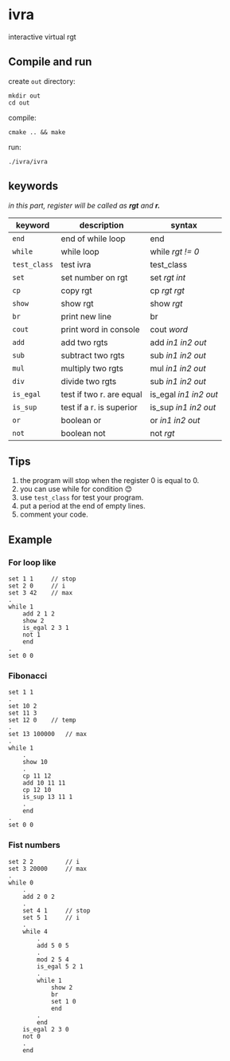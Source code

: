 # ivra
interactive virtual rgt

## Compile and run

create `out` directory:
```
mkdir out
cd out
```

compile:
```
cmake .. && make
```

run:
```
./ivra/ivra
```

## keywords

*in this part, register will be called as **rgt** and **r.***

| keyword 		| description				| syntax				|
| ------------- | ------------------------- | --------------------- |
| `end`			| end of while loop			| end					|
| `while`		| while loop				| while *rgt != 0*		|
| `test_class`	| test ivra 				| test_class			|
| `set`			| set number on rgt			| set *rgt int*			|
| `cp`			| copy rgt					| cp *rgt rgt*			|
| `show`		| show rgt					| show *rgt*			|
| `br`			| print new line			| br					|
| `cout`		| print word in console		| cout *word*			|
| `add`			| add two rgts				| add *in1 in2 out*		|
| `sub`			| subtract two rgts			| sub *in1 in2 out*		|
| `mul`			| multiply two rgts			| mul *in1 in2 out*		|
| `div`			| divide two rgts			| sub *in1 in2 out*		|
| `is_egal`		| test if two r. are equal	| is_egal *in1 in2 out*	|
| `is_sup`		| test if a r. is superior	| is_sup *in1 in2 out*	|
| `or`			| boolean or				| or *in1 in2 out*		|
| `not`			| boolean not				| not *rgt*				|

## Tips

1. the program will stop when the register 0 is equal to 0.
3. you can use while for condition 😊
4. use `test_class` for test your program.
5. put a period at the end of empty lines.
6. comment your code.

## Example

### For loop like

```
set 1 1		// stop
set 2 0		// i
set 3 42	// max
.
while 1
	add 2 1 2
	show 2
	is_egal 2 3 1
	not 1
	end
.
set 0 0
```

### Fibonacci

```
set 1 1
.
set 10 2
set 11 3
set 12 0	// temp
.
set 13 100000	// max
.
while 1
	.
	show 10
	.
	cp 11 12
	add 10 11 11
	cp 12 10
	is_sup 13 11 1
	.
	end
.
set 0 0
```

### Fist numbers

```
set 2 2			// i
set 3 20000		// max
.
while 0
	.
	add 2 0 2
	.
	set 4 1		// stop
	set 5 1		// i
	.
	while 4
		.
		add 5 0 5
		.
		mod 2 5 4
		is_egal 5 2 1
		.
		while 1
			show 2
			br
			set 1 0
			end
		.
		end
	is_egal 2 3 0
	not 0
	.
	end
```

